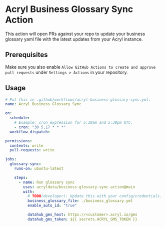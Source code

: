 # Acryl Business Glossary Sync Action

This action will open PRs against your repo to update your business glossary yaml file with the latest updates from your Acryl instance.

## Prerequisites

Make sure you also enable `Allow GitHub Actions to create and approve pull requests` under `Settings > Actions` in your repository.

## Usage

```yml
# Put this in .github/workflows/acryl-business-glossary-sync.yml.
name: Acryl Business Glossary Sync

on:
  schedule:
    # Example: cron expression for 5:30am and 5:30pm UTC.
    - cron: "30 5,17 * * *"
  workflow_dispatch:

permissions:
  contents: write
  pull-requests: write

jobs:
  glossary-sync:
    runs-on: ubuntu-latest

    steps:
      - name: Run glossary sync
        uses: acryldata/business-glossary-sync-action@main
        with:
          # TODO(developer): Update this with your config/credentials.
          business_glossary_file: ./business_glossary.yml
          enable_auto_id: "true"

          datahub_gms_host: https://<customer>.acryl.io/gms
          datahub_gms_token: ${{ secrets.ACRYL_GMS_TOKEN }}
```
